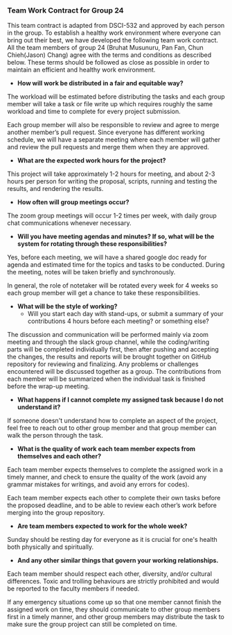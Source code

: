 ### Team Work Contract for Group 24

This team contract is adapted from DSCI-532 and approved by each person in the group. To establish a healthy work environment where everyone can bring out their best, we have developed the following team work contract. All the team members of group 24 (Bruhat Musunuru, Pan Fan, Chun Chieh(Jason) Chang) agree with the terms and conditions as described below. These terms should be followed as close as possible in order to maintain an efficient and healthy work environment.


* **How will work be distributed in a fair and equitable way?**

The workload will be estimated before distributing the tasks and each group member will take a task or file write up which requires roughly the same workload and time to complete for every project submission.

Each group member will also be responsible to review and agree to merge another member’s pull request. Since everyone has different working schedule, we will have a separate meeting where each member will gather and review the pull requests and merge them when they are approved.

* **What are the expected work hours for the project?** 

This project will take approximately 1-2 hours for meeting, and about 2-3 hours per person for writing the proposal, scripts, running and testing the results, and rendering the results. 

* **How often will group meetings occur?** 

The zoom group meetings will occur 1-2 times per week, with daily group chat communications whenever necessary.

* **Will you have meeting agendas and minutes? If so, what will be the system for rotating through these responsibilities?**

Yes, before each meeting, we will have a shared google doc ready for agenda and estimated time for the topics and tasks to be conducted. During the meeting, notes will be taken briefly and synchronously. 

In general, the role of notetaker will be rotated every week for 4 weeks so each group member will get a chance to take these responsibilities.

* **What will be the style of working?**
  * Will you start each day with stand-ups, or submit a summary of your contributions 4 hours before each meeting? or something else?

The discussion and communication will be performed mainly via zoom meeting and through the slack group channel, while the coding/writing parts will be completed individually first, then after pushing and accepting the changes, the results and reports will be brought together on GitHub repository for reviewing and finalizing. Any problems or challenges encountered will be discussed together as a group. The contributions from each member will be summarized when the individual task is finished before the wrap-up meeting.

* **What happens if I cannot complete my assigned task because I do not understand it?**

If someone doesn't understand how to complete an aspect of the project, feel free to reach out to other group member and
that group member can walk the person through the task.

* **What is the quality of work each team member expects from themselves and each other?**

Each team member expects themselves to complete the assigned work in a timely manner, and check to ensure the quality of the work (avoid any grammar mistakes for writings, and avoid any errors for codes). 

Each team member expects each other to complete their own tasks before the proposed deadline, and to be able to review each other’s work before merging into the group repository.

* **Are team members expected to work for the whole week?**

Sunday should be resting day for everyone as it is crucial for one's health both physically and spiritually.

* **And any other similar things that govern your working relationships.** 

Each team member should respect each other, diversity, and/or cultural differences. Toxic and trolling behaviours are strictly prohibited and would be reported to the faculty members if needed.

If any emergency situations come up so that one member cannot finish the assigned work on time, they should communicate to other group members first in a timely manner, and other group members may distribute the task to make sure the group project can still be completed on time. 

